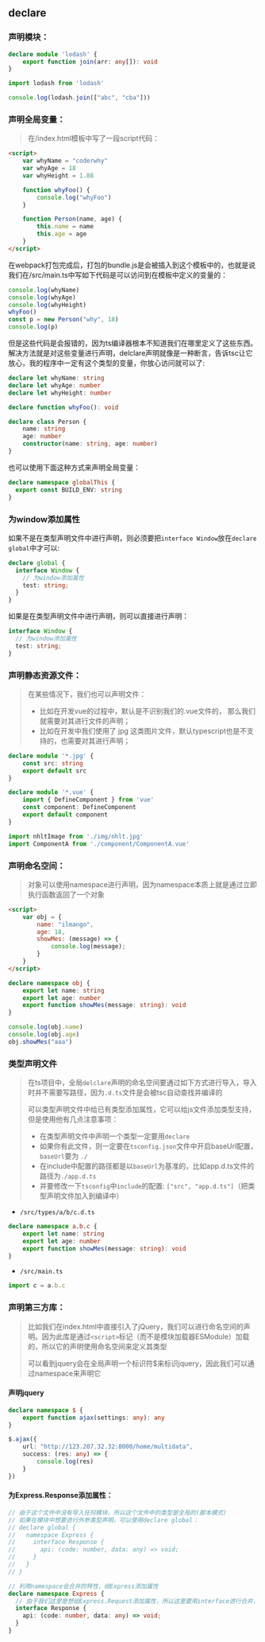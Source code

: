 ## declare

### 声明模块：

```ts
declare module 'lodash' {
    export function join(arr: any[]): void
}
```

```ts
import lodash from 'lodash'

console.log(lodash.join(["abc", "cba"]))
```

### 声明全局变量：

> 在/index.html模板中写了一段script代码：

```html
<script>
    var whyName = "coderwhy"
    var whyAge = 18
    var whyHeight = 1.88

    function whyFoo() {
        console.log("whyFoo")
    }

    function Person(name, age) {
        this.name = name
        this.age = age
    }
</script>
```

在webpack打包完成后，打包的bundle.js是会被插入到这个模板中的，也就是说我们在/src/main.ts中写如下代码是可以访问到在模板中定义的变量的：

```ts
console.log(whyName)
console.log(whyAge)
console.log(whyHeight)
whyFoo()
const p = new Person("why", 18)
console.log(p)
```

但是这些代码是会报错的，因为ts编译器根本不知道我们在哪里定义了这些东西。解决方法就是对这些变量进行声明，delclare声明就像是一种断言，告诉tsc让它放心，我的程序中一定有这个类型的变量，你放心访问就可以了:

```ts
declare let whyName: string
declare let whyAge: number
declare let whyHeight: number

declare function whyFoo(): void

declare class Person {
    name: string
    age: number
    constructor(name: string, age: number)
}
```

也可以使用下面这种方式来声明全局变量：

```ts
declare namespace globalThis {
  export const BUILD_ENV: string
}
```

### 为window添加属性

如果不是在类型声明文件中进行声明，则必须要把`interface Window`放在`declare global`中才可以:

```ts
declare global {
  interface Window {
    // 为window添加属性
    test: string;
  }
}
```

如果是在类型声明文件中进行声明，则可以直接进行声明：

```ts
interface Window {
  // 为window添加属性
  test: string;
}
```

### 声明静态资源文件：

> 在某些情况下，我们也可以声明文件：
>
> - 比如在开发vue的过程中，默认是不识别我们的.vue文件的， 那么我们就需要对其进行文件的声明；
> - 比如在开发中我们使用了 jpg 这类图片文件，默认typescript也是不支持的，也需要对其进行声明；

```ts
declare module '*.jpg' {
    const src: string
    export default src
}

declare module '*.vue' {
    import { DefineComponent } from 'vue'
    const component: DefineComponent
    export default component
}
```

```ts
import nhltImage from './img/nhlt.jpg'
import ComponentA from './component/ComponentA.vue'
```

### 声明命名空间：

> 对象可以使用namespace进行声明，因为namespace本质上就是通过立即执行函数返回了一个对象

```html
<script>
    var obj = {
        name: "ilmango",
        age: 18,
        showMes: (message) => {
            console.log(message);
        }
    }
</script>
```

```ts
declare namespace obj {
    export let name: string
    export let age: number
    export function showMes(message: string): void
}
```

```ts
console.log(obj.name)
console.log(obj.age)
obj.showMes("aaa")
```

### 类型声明文件

> 在ts项目中，全局`delclare`声明的命名空间要通过如下方式进行导入，导入时并不需要写路径，因为`.d.ts`文件是会被tsc自动查找并编译的
>
> 可以类型声明文件中给已有类型添加属性，它可以给js文件添加类型支持，但是使用他有几点注意事项：
>
> - 在类型声明文件中声明一个类型一定要用`declare`
> - 如果你有此文件，则一定要在`tsconfig.json`文件中开启baseUrl配置，`baseUrl`要为 `./` 
> - 在include中配置的路径都是以`baseUrl`为基准的，比如app.d.ts文件的路径为`./app.d.ts`
> - 并要修改一下`tsconfig`中`include`的配置: `["src", "app.d.ts"]`（把类型声明文件加入到编译中）

- `/src/types/a/b/c.d.ts`

```ts
declare namespace a.b.c {
    export let name: string
    export let age: number
    export function showMes(message: string): void
}
```

- `/src/main.ts`

```ts
import c = a.b.c
```

### 声明第三方库：

> 比如我们在index.html中直接引入了jQuery，我们可以进行命名空间的声明。因为此库是通过`<script>`标记（而不是模块加载器ESModule）加载的，所以它的声明使用命名空间来定义其类型
>
> 可以看到jquery会在全局声明一个标识符\$来标识jquery，因此我们可以通过namespace来声明它

#### 声明jquery

```ts
declare namespace $ {
    export function ajax(settings: any): any
}
```

```ts
$.ajax({
    url: "http://123.207.32.32:8000/home/multidata",
    success: (res: any) => {
        console.log(res)
    }
})
```

#### 为Express.Response添加属性：

```ts
// 由于这个文件中没有导入任何模块，所以这个文件中的类型是全局的(脚本模式)
// 如果在模块中想要进行外参类型声明，可以使用declare global：
// declare global {
//   namespace Express {
//     interface Response {
//       api: (code: number, data: any) => void;
//     }
//   }
// }

// 利用namespace会合并的特性，给Express添加属性
declare namespace Express {
  // 由于我们这里是想给Express.Request添加属性，所以这里要用interface进行合并，而不是导出一个新的类型
  interface Response {
    api: (code: number, data: any) => void;
  }
}
```

